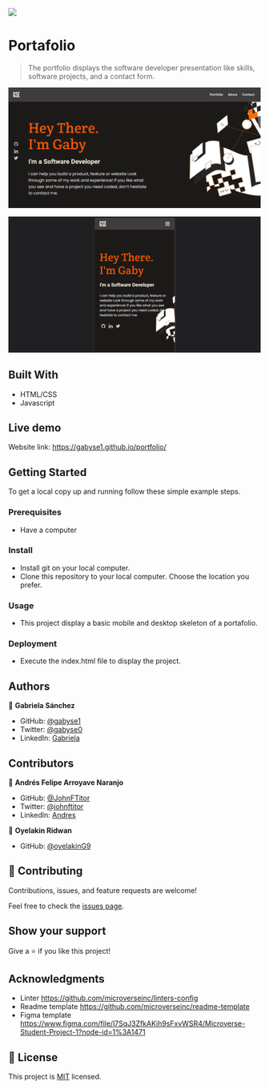 ![](https://img.shields.io/badge/Microverse-blueviolet)

# Portafolio

> The portfolio displays the software developer presentation like skills, software projects, and a contact form.


![desktop screenshot](./app-screenshot-desktop.png)

![mobile screenshot](./app-screenshot-mobile.png)


## Built With

- HTML/CSS
- Javascript


## Live demo

Website link: https://gabyse1.github.io/portfolio/


## Getting Started

To get a local copy up and running follow these simple example steps.

### Prerequisites

- Have a computer

### Install

- Install git on your local computer.
- Clone this repository to your local computer. Choose the location you prefer.

### Usage

- This project display a basic mobile and desktop skeleton of a portafolio.

### Deployment

- Execute the index.html file to display the project.


## Authors

👤 **Gabriela Sánchez**

- GitHub: [@gabyse1](https://github.com/gabyse1)
- Twitter: [@gabyse0](https://twitter.com/gabyse0)
- LinkedIn: [Gabriela](https://www.linkedin.com/in/gabriela-s%C3%A1nchez-espirilla-83011b225/)


## Contributors

👤 **Andrés Felipe Arroyave Naranjo**
- GitHub: [@JohnFTitor](https://github.com/JohnFTitor)
- Twitter: [@johnftitor](https://twitter.com/johnftitor)
- LinkedIn: [Andres](https://www.linkedin.com/in/andresfelipe117/?locale=en_US)

👤 **Oyelakin Ridwan**
- GitHub: [@oyelakinG9](https://github.com/JohnFTitor)

## 🤝 Contributing

Contributions, issues, and feature requests are welcome!

Feel free to check the [issues page](../../issues/).

## Show your support

Give a ⭐️ if you like this project!

## Acknowledgments

- Linter https://github.com/microverseinc/linters-config
- Readme template https://github.com/microverseinc/readme-template
- Figma template https://www.figma.com/file/l7SqJ3ZfkAKih9sFxvWSR4/Microverse-Student-Project-1?node-id=1%3A1471

## 📝 License

This project is [MIT](./MIT.md) licensed.
